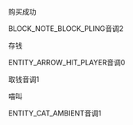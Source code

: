 购买成功

BLOCK_NOTE_BLOCK_PLING音调2



存钱

ENTITY_ARROW_HIT_PLAYER音调0

取钱音调1



喵叫

ENTITY_CAT_AMBIENT音调1



